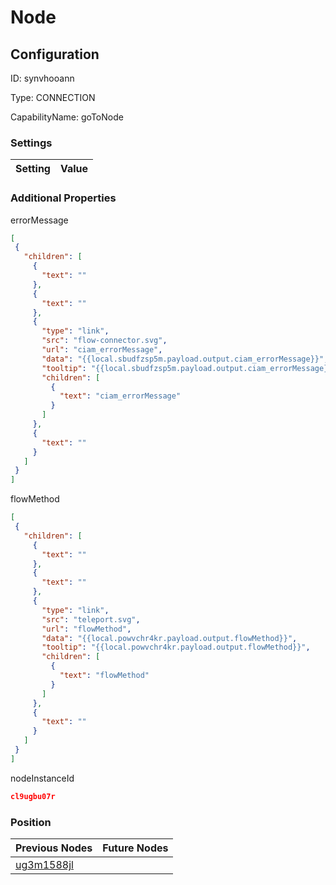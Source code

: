 # Node
## Configuration
ID:  synvhooann

Type: CONNECTION 

CapabilityName: goToNode

### Settings
| Setting | Value  |
| :------------------------ | ---------------------------------------- |
 




### Additional Properties
errorMessage
 ```json 
[
  {
    "children": [
      {
        "text": ""
      },
      {
        "text": ""
      },
      {
        "type": "link",
        "src": "flow-connector.svg",
        "url": "ciam_errorMessage",
        "data": "{{local.sbudfzsp5m.payload.output.ciam_errorMessage}}",
        "tooltip": "{{local.sbudfzsp5m.payload.output.ciam_errorMessage}}",
        "children": [
          {
            "text": "ciam_errorMessage"
          }
        ]
      },
      {
        "text": ""
      }
    ]
  }
]
```


flowMethod
 ```json 
[
  {
    "children": [
      {
        "text": ""
      },
      {
        "text": ""
      },
      {
        "type": "link",
        "src": "teleport.svg",
        "url": "flowMethod",
        "data": "{{local.powvchr4kr.payload.output.flowMethod}}",
        "tooltip": "{{local.powvchr4kr.payload.output.flowMethod}}",
        "children": [
          {
            "text": "flowMethod"
          }
        ]
      },
      {
        "text": ""
      }
    ]
  }
]
```


nodeInstanceId
 ```json 
cl9ugbu07r
```




### Position
| Previous Nodes | Future Nodes |
| :------------- | ------------ |
| [ug3m1588jl](./ug3m1588jl.md) |  |